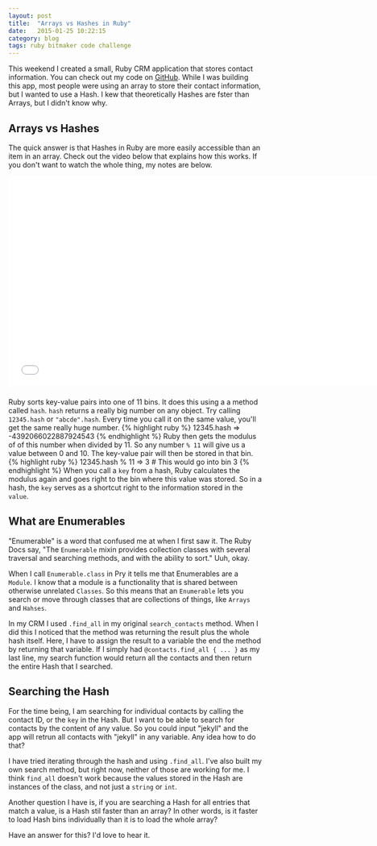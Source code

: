 ```yaml
---
layout: post
title:  "Arrays vs Hashes in Ruby"
date:   2015-01-25 10:22:15
category: blog
tags: ruby bitmaker code challenge
---
```


This weekend I created a small, Ruby CRM application that stores contact information. You can check out my code on [GitHub](https://github.com/CivicImages/CRM_App). While I was building this app, most people were using an array to store their contact information, but I wanted to use a Hash. I kew that theoretically Hashes are fster than Arrays, but I didn't know why.

## Arrays vs Hashes

The quick answer is that Hashes in Ruby are more easily accessible than an item in an array. Check out the video below that explains how this works. If you don't want to watch the whole thing, my notes are below.


<div class="embed-responsive embed-responsive-16by9" style="margin-bottom: 1.5rem;">
  <iframe width="740" height="416" src="//www.youtube.com/embed/YHULcgaATh4" frameborder="0" allowfullscreen></iframe>
</div>

Ruby sorts key-value pairs into one of 11 bins. It does this using a a method called `hash`. `hash` returns a really big number on any object. Try calling `12345.hash` or `"abcde".hash`. Every time you call it on the same value, you'll get the same really huge number.
{% highlight ruby %}
12345.hash
=> -4392066022887924543
{% endhighlight %}
Ruby then gets the modulus of of this number when divided by 11. So any number `% 11` will give us a value between 0 and 10. The key-value pair will then be stored in that bin.
{% highlight ruby %}
12345.hash % 11
=> 3 # This would go into bin 3
{% endhighlight %}
When you call a `key` from a hash, Ruby calculates the modulus again and goes right to the bin where this value was stored. So in a hash, the `key` serves as a shortcut right to the information stored in the `value`.

## What are Enumerables

"Enumerable" is a word that confused me at when I first saw it. The Ruby Docs say, "The `Enumerable` mixin provides collection classes with several traversal and searching methods, and with the ability to sort." Uuh, okay.

When I call `Enumerable.class` in Pry it tells me that Enumerables are a `Module`. I know that a module is a functionality that is shared between otherwise unrelated `Classes`. So this means that an `Enumerable` lets you search or move through classes that are collections of things, like `Arrays` and `Hahses`.

In my CRM I used `.find_all` in my original `search_contacts` method. When I did this I noticed that the method was returning the result plus the whole hash itself. Here, I have to assign the result to a variable the end the method by returning that variable. If I simply had `@contacts.find_all { ... }` as my last line, my search function would return all the contacts and then return the entire Hash that I searched.

## Searching the Hash

For the time being, I am searching for individual contacts by calling the contact ID, or the `key` in the Hash. But I want to be able to search for contacts by the content of any value. So you could input "jekyll" and the app will retrun all contacts with "jekyll" in any variable. Any idea how to do that?

I have tried iterating through the hash and using `.find_all`. I've also built my own search method, but right now, neither of those are working for me. I think `find_all` doesn't work because the values stored in the Hash are instances of the class, and not just a `string` or `int`.

Another question I have is, if you are searching a Hash for all entries that match a value, is a Hash stil faster than an array? In other words, is it faster to load Hash bins individually than it is to load the whole array?

Have an answer for this? I'd love to hear it.
